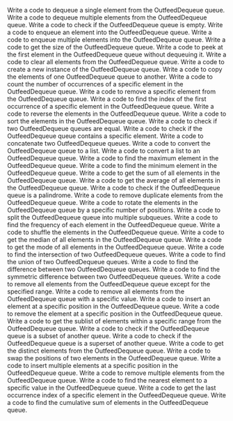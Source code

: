 Write a code to dequeue a single element from the OutfeedDequeue queue.
Write a code to dequeue multiple elements from the OutfeedDequeue queue.
Write a code to check if the OutfeedDequeue queue is empty.
Write a code to enqueue an element into the OutfeedDequeue queue.
Write a code to enqueue multiple elements into the OutfeedDequeue queue.
Write a code to get the size of the OutfeedDequeue queue.
Write a code to peek at the first element in the OutfeedDequeue queue without dequeuing it.
Write a code to clear all elements from the OutfeedDequeue queue.
Write a code to create a new instance of the OutfeedDequeue queue.
Write a code to copy the elements of one OutfeedDequeue queue to another.
Write a code to count the number of occurrences of a specific element in the OutfeedDequeue queue.
Write a code to remove a specific element from the OutfeedDequeue queue.
Write a code to find the index of the first occurrence of a specific element in the OutfeedDequeue queue.
Write a code to reverse the elements in the OutfeedDequeue queue.
Write a code to sort the elements in the OutfeedDequeue queue.
Write a code to check if two OutfeedDequeue queues are equal.
Write a code to check if the OutfeedDequeue queue contains a specific element.
Write a code to concatenate two OutfeedDequeue queues.
Write a code to convert the OutfeedDequeue queue to a list.
Write a code to convert a list to an OutfeedDequeue queue.
Write a code to find the maximum element in the OutfeedDequeue queue.
Write a code to find the minimum element in the OutfeedDequeue queue.
Write a code to get the sum of all elements in the OutfeedDequeue queue.
Write a code to get the average of all elements in the OutfeedDequeue queue.
Write a code to check if the OutfeedDequeue queue is a palindrome.
Write a code to remove duplicate elements from the OutfeedDequeue queue.
Write a code to rotate the elements in the OutfeedDequeue queue by a specific number of positions.
Write a code to split the OutfeedDequeue queue into multiple subqueues.
Write a code to find the frequency of each element in the OutfeedDequeue queue.
Write a code to shuffle the elements in the OutfeedDequeue queue.
Write a code to get the median of all elements in the OutfeedDequeue queue.
Write a code to get the mode of all elements in the OutfeedDequeue queue.
Write a code to find the intersection of two OutfeedDequeue queues.
Write a code to find the union of two OutfeedDequeue queues.
Write a code to find the difference between two OutfeedDequeue queues.
Write a code to find the symmetric difference between two OutfeedDequeue queues.
Write a code to remove all elements from the OutfeedDequeue queue except for the specified range.
Write a code to remove all elements from the OutfeedDequeue queue with a specific value.
Write a code to insert an element at a specific position in the OutfeedDequeue queue.
Write a code to remove the element at a specific position in the OutfeedDequeue queue.
Write a code to get the sublist of elements within a specific range from the OutfeedDequeue queue.
Write a code to check if the OutfeedDequeue queue is a subset of another queue.
Write a code to check if the OutfeedDequeue queue is a superset of another queue.
Write a code to get the distinct elements from the OutfeedDequeue queue.
Write a code to swap the positions of two elements in the OutfeedDequeue queue.
Write a code to insert multiple elements at a specific position in the OutfeedDequeue queue.
Write a code to remove multiple elements from the OutfeedDequeue queue.
Write a code to find the nearest element to a specific value in the OutfeedDequeue queue.
Write a code to get the last occurrence index of a specific element in the OutfeedDequeue queue.
Write a code to find the cumulative sum of elements in the OutfeedDequeue queue.



